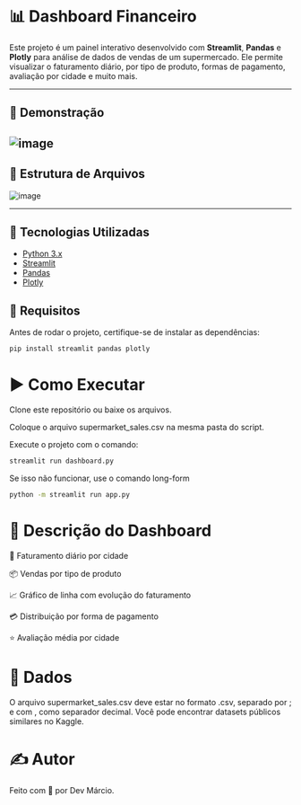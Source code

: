 # 📊 Dashboard Financeiro

Este projeto é um painel interativo desenvolvido com **Streamlit**, **Pandas** e **Plotly** para análise de dados de vendas de um supermercado. Ele permite visualizar o faturamento diário, por tipo de produto, formas de pagamento, avaliação por cidade e muito mais.

---

## 🚀 Demonstração

## ![image](https://github.com/kamikazedojapan/dashboard-financeiro/assets/63491248/b59c3768-63d4-4174-ad9b-cb2acb7f3b3f)

## 📁 Estrutura de Arquivos

![image](https://github.com/user-attachments/assets/e93ad3b4-05a4-45a6-b28e-9395ede098a0)

---

## 🧰 Tecnologias Utilizadas

- [Python 3.x](https://www.python.org/)
- [Streamlit](https://streamlit.io/)
- [Pandas](https://pandas.pydata.org/)
- [Plotly](https://plotly.com/python/)

## 📌 Requisitos

Antes de rodar o projeto, certifique-se de instalar as dependências:

```bash
pip install streamlit pandas plotly
```

# ▶️ Como Executar

Clone este repositório ou baixe os arquivos.

Coloque o arquivo supermarket_sales.csv na mesma pasta do script.

Execute o projeto com o comando:

```bash
streamlit run dashboard.py
```

Se isso não funcionar, use o comando long-form

```bash
python -m streamlit run app.py
```

# 📝 Descrição do Dashboard

📅 Faturamento diário por cidade

📦 Vendas por tipo de produto

📈 Gráfico de linha com evolução do faturamento

💳 Distribuição por forma de pagamento

⭐ Avaliação média por cidade

# 📄 Dados

O arquivo supermarket_sales.csv deve estar no formato .csv, separado por ; e com , como separador decimal. Você pode encontrar datasets públicos similares no Kaggle.

# ✍️ Autor
Feito com 💙 por Dev Márcio.
